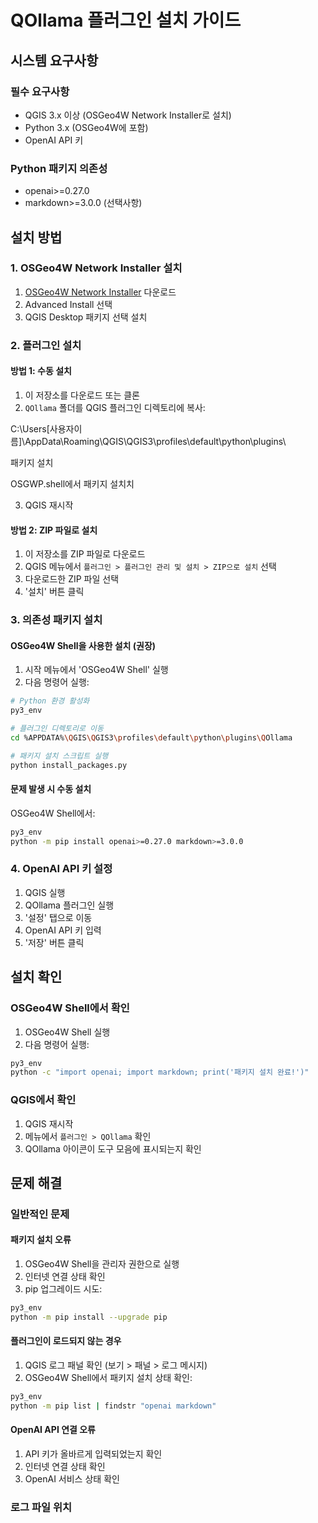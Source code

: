 # QOllama 플러그인 설치 가이드

## 시스템 요구사항

### 필수 요구사항
- QGIS 3.x 이상 (OSGeo4W Network Installer로 설치)
- Python 3.x (OSGeo4W에 포함)
- OpenAI API 키

### Python 패키지 의존성
- openai>=0.27.0
- markdown>=3.0.0 (선택사항)

## 설치 방법

### 1. OSGeo4W Network Installer 설치
1. [OSGeo4W Network Installer](https://qgis.org/en/site/forusers/download.html) 다운로드
2. Advanced Install 선택
3. QGIS Desktop 패키지 선택 설치

### 2. 플러그인 설치

#### 방법 1: 수동 설치
1. 이 저장소를 다운로드 또는 클론
2. `QOllama` 폴더를 QGIS 플러그인 디렉토리에 복사:

C:\Users\[사용자이름]\AppData\Roaming\QGIS\QGIS3\profiles\default\python\plugins\


패키지 설치

OSGWP.shell에서 패키지 설치치

3. QGIS 재시작

#### 방법 2: ZIP 파일로 설치
1. 이 저장소를 ZIP 파일로 다운로드
2. QGIS 메뉴에서 `플러그인 > 플러그인 관리 및 설치 > ZIP으로 설치` 선택
3. 다운로드한 ZIP 파일 선택
4. '설치' 버튼 클릭

### 3. 의존성 패키지 설치

#### OSGeo4W Shell을 사용한 설치 (권장)
1. 시작 메뉴에서 'OSGeo4W Shell' 실행
2. 다음 명령어 실행:
```bash
# Python 환경 활성화
py3_env

# 플러그인 디렉토리로 이동
cd %APPDATA%\QGIS\QGIS3\profiles\default\python\plugins\QOllama

# 패키지 설치 스크립트 실행
python install_packages.py
```

#### 문제 발생 시 수동 설치
OSGeo4W Shell에서:
```bash
py3_env
python -m pip install openai>=0.27.0 markdown>=3.0.0
```

### 4. OpenAI API 키 설정
1. QGIS 실행
2. QOllama 플러그인 실행
3. '설정' 탭으로 이동
4. OpenAI API 키 입력
5. '저장' 버튼 클릭

## 설치 확인

### OSGeo4W Shell에서 확인
1. OSGeo4W Shell 실행
2. 다음 명령어 실행:
```bash
py3_env
python -c "import openai; import markdown; print('패키지 설치 완료!')"
```

### QGIS에서 확인
1. QGIS 재시작
2. 메뉴에서 `플러그인 > QOllama` 확인
3. QOllama 아이콘이 도구 모음에 표시되는지 확인

## 문제 해결

### 일반적인 문제

#### 패키지 설치 오류
1. OSGeo4W Shell을 관리자 권한으로 실행
2. 인터넷 연결 상태 확인
3. pip 업그레이드 시도:
```bash
py3_env
python -m pip install --upgrade pip
```

#### 플러그인이 로드되지 않는 경우
1. QGIS 로그 패널 확인 (보기 > 패널 > 로그 메시지)
2. OSGeo4W Shell에서 패키지 설치 상태 확인:
```bash
py3_env
python -m pip list | findstr "openai markdown"
```

#### OpenAI API 연결 오류
1. API 키가 올바르게 입력되었는지 확인
2. 인터넷 연결 상태 확인
3. OpenAI 서비스 상태 확인

### 로그 파일 위치